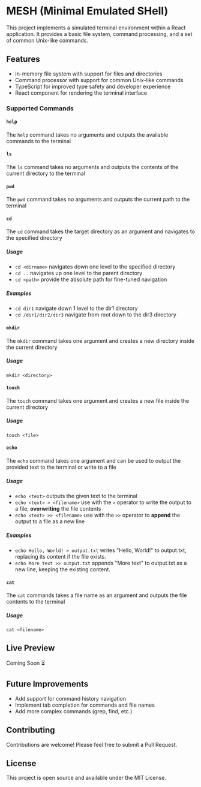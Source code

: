 # MESH (Minimal Emulated SHell)
This project implements a simulated terminal environment within a React application. It provides a basic file system, command processing, and a set of common Unix-like commands.

## Features
- In-memory file system with support for files and directories
- Command processor with support for common Unix-like commands
- TypeScript for improved type safety and developer experience
- React component for rendering the terminal interface

### Supported Commands

#### ```help```
The ```help``` command takes no arguments and outputs the available commands to the terminal

#### ```ls```
The ```ls``` command takes no arguments and outputs the contents of the current directory to the terminal

#### ```pwd```
The ```pwd``` command takes no arguments and outputs the current path to the terminal

#### ```cd``` 
The ```cd``` command takes the target directory as an argument and navigates to the specified directory

##### Usage
- ```cd <dirname>``` navigates down one level to the specified directory
- ```cd ..``` navigates up one level to the parent directory
- ```cd <path>``` provide the absolute path for fine-tuned navigation

##### Examples
- ```cd dir1``` navigate down 1 level to the dir1 directory
- ```cd /dir1/dir2/dir3``` navigate from root down to the dir3 directory

#### ```mkdir```
The ```mkdir``` command takes one argument and creates a new directory inside the current directory

##### Usage
```mkdir <directory>``` 

#### ```touch```
The ```touch``` command takes one argument and creates a new file inside the current directory

##### Usage
```touch <file>``` 

#### ```echo```
The ```echo``` command takes one argument and can be used to output the provided text to the terminal or write to a file

##### Usage
- ```echo <text>``` outputs the given text to the terminal
- ```echo <text> > <filename>``` use with the ```>``` operator to write the output to a file, **overwriting** the file contents
- ```echo <text> >> <filename>``` use with the ```>>``` operator to **append** the output to a file as a new line

##### Examples
- ```echo Hello, World! > output.txt``` writes "Hello, World!" to output.txt, replacing its content if the file exists.
- ```echo More text >> output.txt``` appends "More text" to output.txt as a new line, keeping the existing content.

#### ```cat```
The ```cat``` commands takes a file name as an argument and outputs the file contents to the terminal

##### Usage
```cat <filename>```

## Live Preview
Coming Soon ⏳

## Future Improvements
- Add support for command history navigation
- Implement tab completion for commands and file names
- Add more complex commands (grep, find, etc.)

## Contributing
Contributions are welcome! Please feel free to submit a Pull Request.

## License
This project is open source and available under the MIT License.
